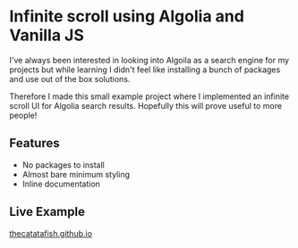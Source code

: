 # Infinite scroll using Algolia and Vanilla JS

I've always been interested in looking into Algoila as a search engine for my projects but while learning I didn't feel like installing a bunch of packages and use out of the box solutions. 

Therefore I made this small example project where I implemented an infinite scroll UI for Algolia search results. Hopefully this will prove useful to more people!

## Features
- No packages to install
- Almost bare minimum styling
- Inline documentation


## Live Example
[thecatatafish.github.io](http://thecatatafish.github.io)